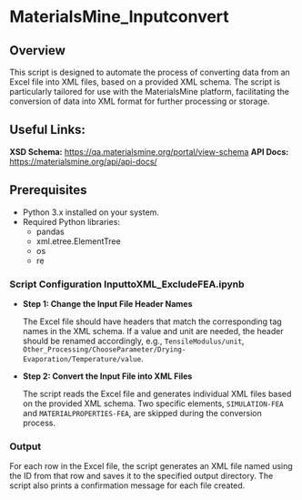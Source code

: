 # MaterialsMine_Inputconvert

## Overview
This script is designed to automate the process of converting data from an Excel file into XML files, based on a provided XML schema. 
The script is particularly tailored for use with the MaterialsMine platform, facilitating the conversion of data into XML format for further processing or storage.

## Useful Links:

**XSD Schema:** https://qa.materialsmine.org/portal/view-schema
**API Docs:** https://materialsmine.org/api/api-docs/

## Prerequisites
- Python 3.x installed on your system.
- Required Python libraries:
  - pandas
  - xml.etree.ElementTree
  - os
  - re

### Script Configuration InputtoXML_ExcludeFEA.ipynb
- **Step 1: Change the Input File Header Names**

    The Excel file should have headers that match the corresponding tag names in the XML schema. If a value and unit are needed, the header should be renamed accordingly, e.g., `TensileModulus/unit`, `Other_Processing/ChooseParameter/Drying-Evaporation/Temperature/value`.

- **Step 2: Convert the Input File into XML Files**

  The script reads the Excel file and generates individual XML files based on the provided XML schema. Two specific elements, `SIMULATION-FEA` and `MATERIALPROPERTIES-FEA`, are skipped during the conversion process.

### Output
For each row in the Excel file, the script generates an XML file named using the ID from that row and saves it to the specified output directory. The script also prints a confirmation message for each file created.
  
